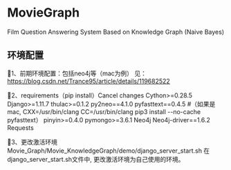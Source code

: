 # MovieGraph
Film Question Answering System Based on Knowledge Graph (Naive Bayes) 

## 环境配置
🍇1、前期环境配置：包括neo4j等（mac为例）
见：https://blog.csdn.net/Trance95/article/details/119682522

🍇2、requirements（pip install）Cancel changes
Cython>=0.28.5
Django>=1.11.7
thulac>=0.1.2
py2neo==4.1.0
pyfasttext==0.4.5
#（如果是mac,  CXX=/usr/bin/clang CC=/usr/bin/clang pip3 install --no-cache pyfasttext）
pinyin>=0.4.0
pymongo>=3.6.1
Neo4j
Neo4j-driver==1.6.2
Requests

🍇3、更改激活环境
Movie_Graph/Movie_KnowledgeGraph/demo/django_server_start.sh
在django_server_start.sh文件中, 更改激活环境为自己使用的环境。
